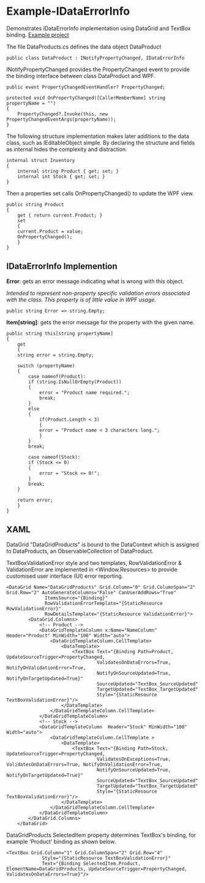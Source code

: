 # Example-IDataErrorInfo
Demonstrates IDataErrorInfo implementation using DataGrid and TextBox binding.
[Example project](https://github.com/Ray-Wynn/Example-IDataErrorInfo)


The file DataProducts.cs defines the data object DataProduct

	public class DataProduct : INotifyPropertyChanged, IDataErrorInfo

INotifyPropertyChanged provides the PropertyChanged event to provide the binding interface between class DataProduct and WPF.
 

	public event PropertyChangedEventHandler? PropertyChanged;

	protected void OnPropertyChanged([CallerMemberName] string propertyName = "")
	{
	    PropertyChanged?.Invoke(this, new PropertyChangedEventArgs(propertyName));
	}

The following structure implementation makes later additions to the data class, such as IEditableObject simple.
By declaring the structure and fields as internal hides the complexity and distraction.

	internal struct Inventory
	{ 
	    internal string Product { get; set; }
	    internal int Stock { get; set; }            
	}

Then a properties set calls OnPropertyChanged() to update the WPF view.

	public string Product
	{
	    get { return current.Product; }
	    set
	    {
		current.Product = value;
		OnPropertyChanged();                
	    }
	}

## IDataErrorInfo Implemention

**Error**: gets an error message indicating what is wrong with this object.

_Intended to represent non-property specific validation errors associated with the class. This property is of little value in WPF usage._

	public string Error => string.Empty;



**Item[string]**: gets the error message for the property with the given name.

	public string this[string propertyName]
	{
	    get
	    {
		string error = string.Empty;

		switch (propertyName)
		{
		    case nameof(Product):
			if (string.IsNullOrEmpty(Product))
			{
			    error = "Product name required.";
			    break;
			}
			else
			{
			    if(Product.Length < 3)
			    {
				error = "Product name < 3 characters long.";
			    }
			}
			break;

		    case nameof(Stock):
			if (Stock <= 0)
			{
			    error = "Stock <= 0!";
			}
			break;
		}

		return error;
	    }
	}

## XAML
DataGrid "DataGridProducts" is bound to the DataContext which is assigned to DataProducts, an ObservableCollection of DataProduct.

TextBoxValidationError style and two templates, RowValidationError & ValidationError are implemented in <Window.Resources> to provide customised user interface (UI) error reporting.

	<DataGrid Name="DataGridProducts" Grid.Column="0" Grid.ColumnSpan="2" Grid.Row="2" AutoGenerateColumns="False" CanUserAddRows="True" 
                  ItemsSource="{Binding}" 
                  RowValidationErrorTemplate="{StaticResource RowValidationError}"
                  RowDetailsTemplate="{StaticResource ValidationError}">
            <DataGrid.Columns>
                <!-- Product -->
                <DataGridTemplateColumn x:Name="NameColumn" Header="Product" MinWidth="100" Width="auto">
                    <DataGridTemplateColumn.CellTemplate>
                        <DataTemplate>
                            <TextBox Text="{Binding Path=Product, UpdateSourceTrigger=PropertyChanged, 
                                     ValidatesOnDataErrors=True, NotifyOnValidationError=True, 
                                     NotifyOnSourceUpdated=True, NotifyOnTargetUpdated=True}" 
                                     SourceUpdated="TextBox_SourceUpdated"
                                     TargetUpdated="TextBox_TargetUpdated"
                                     Style="{StaticResource TextBoxValidationError}"/>
                        </DataTemplate>
                    </DataGridTemplateColumn.CellTemplate>
                </DataGridTemplateColumn>
                <!-- Stock -->
                <DataGridTemplateColumn  Header="Stock" MinWidth="100" Width="auto">
                    <DataGridTemplateColumn.CellTemplate >
                        <DataTemplate>
                            <TextBox Text="{Binding Path=Stock, UpdateSourceTrigger=PropertyChanged, 
                                     ValidatesOnExceptions=True, ValidatesOnDataErrors=True, NotifyOnValidationError=True,
                                     NotifyOnSourceUpdated=True, NotifyOnTargetUpdated=True}" 
                                     SourceUpdated="TextBox_SourceUpdated"
                                     TargetUpdated="TextBox_TargetUpdated"
                                     Style="{StaticResource TextBoxValidationError}"/>
                        </DataTemplate>
                    </DataGridTemplateColumn.CellTemplate>
                </DataGridTemplateColumn>
            </DataGrid.Columns>
        </DataGrid>
DataGridProducts SelectedItem property determines TextBox's binding, for example 'Product' binding as shown below.
	
	<TextBox Grid.Column="1" Grid.ColumnSpan="2" Grid.Row="4" 
                 Style="{StaticResource TextBoxValidationError}" 
                 Text="{Binding SelectedItem.Product, ElementName=DataGridProducts, UpdateSourceTrigger=PropertyChanged, ValidatesOnDataErrors=True}"/>
	
	
